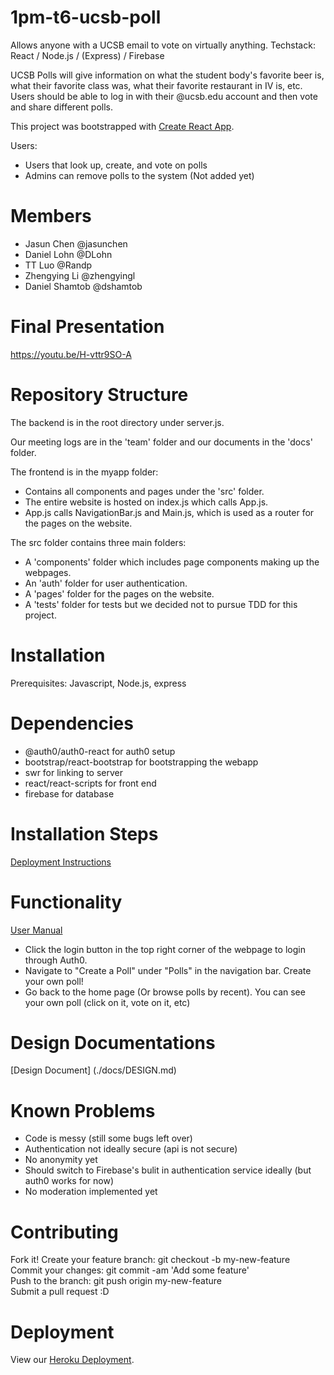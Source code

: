 # 1pm-t6-ucsb-poll
Allows anyone with a UCSB email to vote on virtually anything. 
Techstack: React / Node.js / (Express) / Firebase


UCSB Polls will give information on what the student body's favorite beer is, what their favorite class was, what their favorite restaurant in IV is, etc. Users should be able to log in with their @ucsb.edu account and then vote and share different polls. 

This project was bootstrapped with [Create React App](https://github.com/facebook/create-react-app).

Users:
- Users that look up, create, and vote on polls
- Admins can remove polls to the system (Not added yet) 

# Members
- Jasun Chen @jasunchen
- Daniel Lohn @DLohn
- TT Luo @Randp
- Zhengying Li @zhengyingl
- Daniel Shamtob @dshamtob

# Final Presentation 

https://youtu.be/H-vttr9SO-A

# Repository Structure

The backend is in the root directory under server.js.

Our meeting logs are in the 'team' folder and our documents in the 'docs' folder.

The frontend is in the myapp folder:
- Contains all components and pages under the 'src' folder.
- The entire website is hosted on index.js which calls App.js.
- App.js calls NavigationBar.js and Main.js, which is used as a router for the pages on the website.

The src folder contains three main folders:
- A 'components' folder which includes page components making up the webpages.
- An 'auth' folder for user authentication.
- A 'pages' folder for the pages on the website.
- A 'tests' folder for tests but we decided not to pursue TDD for this project. 

# Installation

Prerequisites: Javascript, Node.js, express 

# Dependencies
- @auth0/auth0-react for auth0 setup
- bootstrap/react-bootstrap for bootstrapping the webapp
- swr for linking to server
- react/react-scripts for front end
- firebase for database
   
# Installation Steps

[Deployment Instructions](./docs/DEPLOY.md)


# Functionality

[User Manual](./docs/MANUAL.md)
- Click the login button in the top right corner of the webpage to login through Auth0.
- Navigate to "Create a Poll" under "Polls" in the navigation bar. Create your own poll!
- Go back to the home page (Or browse polls by recent). You can see your own poll (click on it, vote on it, etc)

# Design Documentations

[Design Document] (./docs/DESIGN.md)

# Known Problems

- Code is messy (still some bugs left over) 
- Authentication not ideally secure (api is not secure)
- No anonymity yet 
- Should switch to Firebase's bulit in authentication service ideally (but auth0 works for now)
- No moderation implemented yet


# Contributing

Fork it!
Create your feature branch: git checkout -b my-new-feature  
Commit your changes: git commit -am 'Add some feature'  
Push to the branch: git push origin my-new-feature  
Submit a pull request :D

# Deployment

View our [Heroku Deployment](https://cs148-1pm-t6-ucsb-poll.herokuapp.com/).


